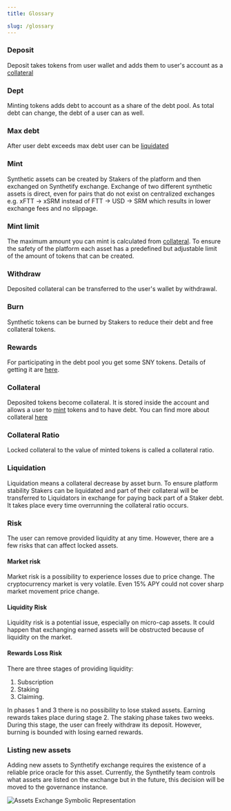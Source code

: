 ```yaml
---
title: Glossary

slug: /glossary
---
```


### Deposit

Deposit takes tokens from user wallet and adds them to user's account as a [collateral](#collateral)

### Dept

Minting tokens adds debt to account as a share of the debt pool. As total debt can change, the debt of a user can as well.

### Max debt

After user debt exceeds max debt user can be [liquidated](#liquidation)

### Mint

Synthetic assets can be created by Stakers of the platform and then exchanged on Synthetify exchange. Exchange of two different synthetic assets is direct, even for pairs that do not exist on centralized exchanges e.g. xFTT -> xSRM instead of FTT -> USD -> SRM which results in lower exchange fees and no slippage.

### Mint limit

The maximum amount you can mint is calculated from [collateral](#collateral). To ensure the safety of the platform each asset has a predefined but adjustable limit of the amount of tokens that can be created.

### Withdraw

Deposited collateral can be transferred to the user's wallet by withdrawal.

### Burn

Synthetic tokens can be burned by Stakers to reduce their debt and free collateral tokens.

### Rewards

For participating in the debt pool you get some SNY tokens. Details of getting it are [here](/docs/staking#rewards).

### Collateral

Deposited tokens become collateral. It is stored inside the account and allows a user to [mint](#mint) tokens and to have debt. You can find more about collateral [here](/docs/technical/collateral)

### Collateral Ratio

Locked collateral to the value of minted tokens is called a collateral ratio.

### Liquidation

Liquidation means a collateral decrease by asset burn. To ensure platform stability Stakers can be liquidated and part of their collateral will be transferred to Liquidators in exchange for paying back part of a Staker debt. It takes place every time overrunning the collateral ratio occurs.

### Risk

The user can remove provided liquidity at any time. However, there are a few risks that can affect locked assets.

#### Market risk

Market risk is a possibility to experience losses due to price change. The cryptocurrency market is very volatile. Even 15% APY could not cover sharp market movement price change.

#### Liquidity Risk

Liquidity risk is a potential issue, especially on micro-cap assets. It could happen that exchanging earned assets will be obstructed because of liquidity on the market.

#### Rewards Loss Risk

There are three stages of providing liquidity:

1. Subscription
2. Staking
3. Claiming.

In phases 1 and 3 there is no possibility to lose staked assets. Earning rewards takes place during stage 2. The staking phase takes two weeks. During this stage, the user can freely withdraw its deposit. However, burning is bounded with losing earned rewards.

### Listing new assets

Adding new assets to Synthetify exchange requires the existence of a reliable price oracle for this asset. Currently, the Synthetify team controls what assets are listed on the exchange but in the future, this decision will be moved to the governance instance.

![Assets Exchange Symbolic Representation](https://i.imgur.com/yT9BdQe.png)
